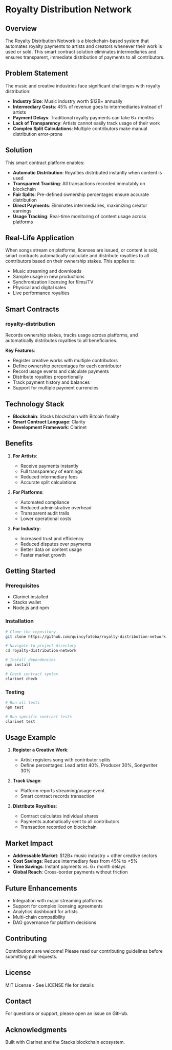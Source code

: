 # Royalty Distribution Network

## Overview

The Royalty Distribution Network is a blockchain-based system that automates royalty payments to artists and creators whenever their work is used or sold. This smart contract solution eliminates intermediaries and ensures transparent, immediate distribution of payments to all contributors.

## Problem Statement

The music and creative industries face significant challenges with royalty distribution:
- **Industry Size**: Music industry worth $12B+ annually
- **Intermediary Costs**: 45% of revenue goes to intermediaries instead of artists
- **Payment Delays**: Traditional royalty payments can take 6+ months
- **Lack of Transparency**: Artists cannot easily track usage of their work
- **Complex Split Calculations**: Multiple contributors make manual distribution error-prone

## Solution

This smart contract platform enables:
- **Automatic Distribution**: Royalties distributed instantly when content is used
- **Transparent Tracking**: All transactions recorded immutably on blockchain
- **Fair Splits**: Pre-defined ownership percentages ensure accurate distribution
- **Direct Payments**: Eliminates intermediaries, maximizing creator earnings
- **Usage Tracking**: Real-time monitoring of content usage across platforms

## Real-Life Application

When songs stream on platforms, licenses are issued, or content is sold, smart contracts automatically calculate and distribute royalties to all contributors based on their ownership stakes. This applies to:
- Music streaming and downloads
- Sample usage in new productions
- Synchronization licensing for films/TV
- Physical and digital sales
- Live performance royalties

## Smart Contracts

### royalty-distribution

Records ownership stakes, tracks usage across platforms, and automatically distributes royalties to all beneficiaries.

**Key Features**:
- Register creative works with multiple contributors
- Define ownership percentages for each contributor
- Record usage events and calculate payments
- Distribute royalties proportionally
- Track payment history and balances
- Support for multiple payment currencies

## Technology Stack

- **Blockchain**: Stacks blockchain with Bitcoin finality
- **Smart Contract Language**: Clarity
- **Development Framework**: Clarinet

## Benefits

1. **For Artists**:
   - Receive payments instantly
   - Full transparency of earnings
   - Reduced intermediary fees
   - Accurate split calculations

2. **For Platforms**:
   - Automated compliance
   - Reduced administrative overhead
   - Transparent audit trails
   - Lower operational costs

3. **For Industry**:
   - Increased trust and efficiency
   - Reduced disputes over payments
   - Better data on content usage
   - Faster market growth

## Getting Started

### Prerequisites

- Clarinet installed
- Stacks wallet
- Node.js and npm

### Installation

```bash
# Clone the repository
git clone https://github.com/quincyfatoba/royalty-distribution-network.git

# Navigate to project directory
cd royalty-distribution-network

# Install dependencies
npm install

# Check contract syntax
clarinet check
```

### Testing

```bash
# Run all tests
npm test

# Run specific contract tests
clarinet test
```

## Usage Example

1. **Register a Creative Work**:
   - Artist registers song with contributor splits
   - Define percentages: Lead artist 40%, Producer 30%, Songwriter 30%

2. **Track Usage**:
   - Platform reports streaming/usage event
   - Smart contract records transaction

3. **Distribute Royalties**:
   - Contract calculates individual shares
   - Payments automatically sent to all contributors
   - Transaction recorded on blockchain

## Market Impact

- **Addressable Market**: $12B+ music industry + other creative sectors
- **Cost Savings**: Reduce intermediary fees from 45% to <5%
- **Time Savings**: Instant payments vs. 6+ month delays
- **Global Reach**: Cross-border payments without friction

## Future Enhancements

- Integration with major streaming platforms
- Support for complex licensing agreements
- Analytics dashboard for artists
- Multi-chain compatibility
- DAO governance for platform decisions

## Contributing

Contributions are welcome! Please read our contributing guidelines before submitting pull requests.

## License

MIT License - See LICENSE file for details

## Contact

For questions or support, please open an issue on GitHub.

## Acknowledgments

Built with Clarinet and the Stacks blockchain ecosystem.
